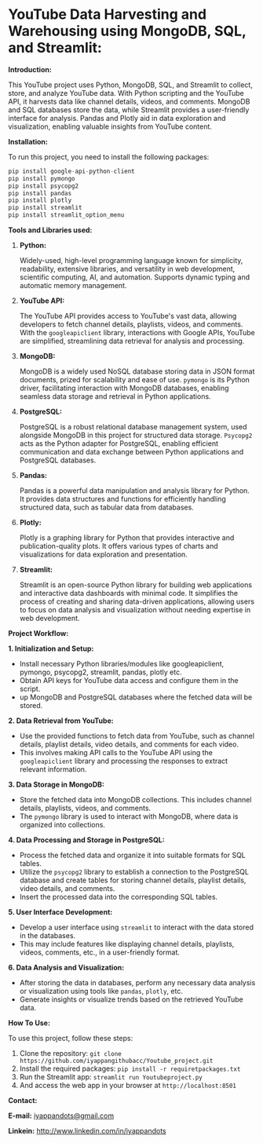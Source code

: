 # YouTube Data Harvesting and Warehousing using MongoDB, SQL, and Streamlit:

**Introduction:**

This YouTube project uses Python, MongoDB, SQL, and Streamlit to collect, store, and analyze YouTube data. With Python scripting and the YouTube API, it harvests data like channel details, videos, and comments. MongoDB and SQL databases store the data, while Streamlit provides a user-friendly interface for analysis. Pandas and Plotly aid in data exploration and visualization, enabling valuable insights from YouTube content.

**Installation:**

To run this project, you need to install the following packages:
```python
pip install google-api-python-client
pip install pymongo
pip install psycopg2
pip install pandas
pip install plotly
pip install streamlit
pip install streamlit_option_menu
```

**Tools and Libraries used:**

1. **Python:**

    Widely-used, high-level programming language known for simplicity, readability, extensive libraries, and versatility in web development, scientific computing, AI, and automation. Supports dynamic typing and automatic memory management.

2. **YouTube API:**

    The YouTube API provides access to YouTube's vast data, allowing developers to fetch channel details, playlists, videos, and comments. With the `googleapiclient` library, interactions with Google APIs, YouTube are simplified, streamlining data retrieval for analysis and processing.

3. **MongoDB:**

      MongoDB is a widely used NoSQL database storing data in JSON format documents, prized for scalability and ease of use. `pymongo` is its Python driver, facilitating interaction with MongoDB databases, enabling seamless data storage and retrieval in Python applications.

4. **PostgreSQL:**

      PostgreSQL is a robust relational database management system, used alongside MongoDB in this project for structured data storage. `Psycopg2` acts as the Python adapter for PostgreSQL, enabling efficient communication and data exchange between Python applications and PostgreSQL databases.

5. **Pandas:**

      Pandas is a powerful data manipulation and analysis library for Python. It provides data structures and functions for efficiently handling structured data, such as tabular data from databases.

6. **Plotly:**

      Plotly is a graphing library for Python that provides interactive and publication-quality plots. It offers various types of charts and visualizations for data exploration and presentation.

7. **Streamlit:**

      Streamlit is an open-source Python library for building web applications and interactive data dashboards with minimal code. It simplifies the process of creating and sharing data-driven applications, allowing users to focus on data analysis and visualization without needing expertise in web development.

**Project Workflow:**

**1. Initialization and Setup:**

- Install necessary Python libraries/modules like googleapiclient, pymongo, psycopg2, streamlit, pandas, plotly etc.
- Obtain API keys for YouTube data access and configure them in the script.
- up MongoDB and PostgreSQL databases where the fetched data will be stored.

**2. Data Retrieval from YouTube:**

- Use the provided functions to fetch data from YouTube, such as channel details, playlist details, video details, and comments for each video.
- This involves making API calls to the YouTube API using the `googleapiclient` library and processing the responses to extract relevant information.

**3. Data Storage in MongoDB:**

- Store the fetched data into MongoDB collections. This includes channel details, playlists, videos, and comments.
- The `pymongo` library is used to interact with MongoDB, where data is organized into collections.

**4. Data Processing and Storage in PostgreSQL:**

- Process the fetched data and organize it into suitable formats for SQL tables.
- Utilize the `psycopg2` library to establish a connection to the PostgreSQL database and create tables for storing channel details, playlist details, video details, and comments.
- Insert the processed data into the corresponding SQL tables.

**5. User Interface Development:**

- Develop a user interface using `streamlit` to interact with the data stored in the databases.
- This may include features like displaying channel details, playlists, videos, comments, etc., in a user-friendly format.

**6. Data Analysis and Visualization:**

- After storing the data in databases, perform any necessary data analysis or visualization using tools like `pandas`, `plotly`, etc.
- Generate insights or visualize trends based on the retrieved YouTube data.

**How To Use:**

To use this project, follow these steps:

1.	Clone the repository: ```git clone https://github.com/iyappangithubacc/Youtube_project.git```
2.	Install the required packages: ```pip install -r requiretpackages.txt```
3.	Run the Streamlit app: ```streamlit run Youtubeproject.py```
4.	And access the web app in your browser at ```http://localhost:8501```

**Contact:**

**E-mail:** iyappandots@gmail.com

**Linkein:** http://www.linkedin.com/in/iyappandots 





